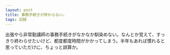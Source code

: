 ```yaml
---
layout: post
title: 事務手続きが終わらない。
tags: 記録
---
```


出張やら非常勤講師の事務手続きがなかなか馴染めない。なんとか覚えて、すっきり終わらせたいけど、都度都度時間がかかってしまう。半年もあれば慣れると思っていただけに、ちょっと誤算か。

